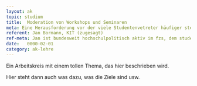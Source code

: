 ```yaml
---
layout: ak
topic: studium
title:  Moderation von Workshops und Seminaren
meta: Eine Herausforderung vor der viele Studentenvetreter häufiger stehen ist es vor Gruppen zu sprechen und in kleinen Gruppen Themen zu bearbeiten, sei es strukturiert in Workshops oder in der täglichen Arbeit. In diesem Workshop sollen Methoden vermittelt werden, wie eine Gruppe erfolgreich moderiert werden kann, wie man sinnvoll die Ergebnisse sichert u.ä.  
referent: Jan Bormann, KIT (zugesagt)
ref-meta: Jan ist bundesweit hochschulpolitisch aktiv im fzs, dem studentichen Akkreditierungspool und dem Akkreditierungsrat. In dieser Zeit zahlreiche Seminare erlebt, konzipiert, organisiert und durchgeführt.
date:   0000-02-01
category: ak-lehre
---
```

<p>Ein Arbeitskreis mit einem tollen Thema, das hier beschrieben wird.</p> 

<p>Hier steht dann auch was dazu, was die Ziele sind usw.</p>
